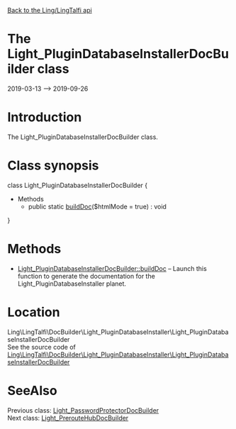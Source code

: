 [Back to the Ling/LingTalfi api](https://github.com/lingtalfi/LingTalfi/blob/master/doc/api/Ling/LingTalfi.md)



The Light_PluginDatabaseInstallerDocBuilder class
================
2019-03-13 --> 2019-09-26






Introduction
============

The Light_PluginDatabaseInstallerDocBuilder class.



Class synopsis
==============


class <span class="pl-k">Light_PluginDatabaseInstallerDocBuilder</span>  {

- Methods
    - public static [buildDoc](https://github.com/lingtalfi/LingTalfi/blob/master/doc/api/Ling/LingTalfi/DocBuilder/Light_PluginDatabaseInstaller/Light_PluginDatabaseInstallerDocBuilder/buildDoc.md)($htmlMode = true) : void

}






Methods
==============

- [Light_PluginDatabaseInstallerDocBuilder::buildDoc](https://github.com/lingtalfi/LingTalfi/blob/master/doc/api/Ling/LingTalfi/DocBuilder/Light_PluginDatabaseInstaller/Light_PluginDatabaseInstallerDocBuilder/buildDoc.md) &ndash; Launch this function to generate the documentation for the Light_PluginDatabaseInstaller planet.





Location
=============
Ling\LingTalfi\DocBuilder\Light_PluginDatabaseInstaller\Light_PluginDatabaseInstallerDocBuilder<br>
See the source code of [Ling\LingTalfi\DocBuilder\Light_PluginDatabaseInstaller\Light_PluginDatabaseInstallerDocBuilder](https://github.com/lingtalfi/LingTalfi/blob/master/DocBuilder/Light_PluginDatabaseInstaller/Light_PluginDatabaseInstallerDocBuilder.php)



SeeAlso
==============
Previous class: [Light_PasswordProtectorDocBuilder](https://github.com/lingtalfi/LingTalfi/blob/master/doc/api/Ling/LingTalfi/DocBuilder/Light_PasswordProtector/Light_PasswordProtectorDocBuilder.md)<br>Next class: [Light_PrerouteHubDocBuilder](https://github.com/lingtalfi/LingTalfi/blob/master/doc/api/Ling/LingTalfi/DocBuilder/Light_PrerouteHub/Light_PrerouteHubDocBuilder.md)<br>
